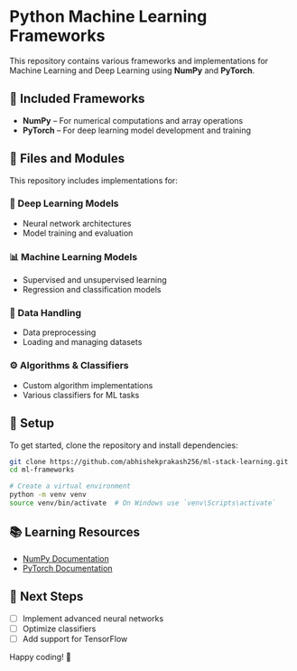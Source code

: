 # Python Machine Learning Frameworks

This repository contains various frameworks and implementations for Machine Learning and Deep Learning using **NumPy** and **PyTorch**.

## 📌 Included Frameworks
- **NumPy** – For numerical computations and array operations
- **PyTorch** – For deep learning model development and training

## 📂 Files and Modules
This repository includes implementations for:

### 🤖 Deep Learning Models
- Neural network architectures
- Model training and evaluation

### 📊 Machine Learning Models
- Supervised and unsupervised learning
- Regression and classification models

### 📄 Data Handling
- Data preprocessing
- Loading and managing datasets

### ⚙️ Algorithms & Classifiers
- Custom algorithm implementations
- Various classifiers for ML tasks

## 🔧 Setup
To get started, clone the repository and install dependencies:

```bash
git clone https://github.com/abhishekprakash256/ml-stack-learning.git
cd ml-frameworks

# Create a virtual environment
python -m venv venv
source venv/bin/activate  # On Windows use `venv\Scripts\activate`

```

## 📚 Learning Resources
- [NumPy Documentation](https://numpy.org/doc/)
- [PyTorch Documentation](https://pytorch.org/docs/)

## 🎯 Next Steps
- [ ] Implement advanced neural networks
- [ ] Optimize classifiers
- [ ] Add support for TensorFlow

Happy coding! 🚀

